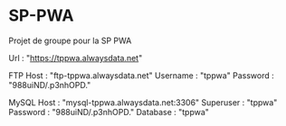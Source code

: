 # SP-PWA

Projet de groupe pour la SP PWA

Url : "https://tppwa.alwaysdata.net"

FTP Host : "ftp-tppwa.alwaysdata.net"
Username : "tppwa"
Password : "988uiND/.p3nhOPD."

MySQL Host : "mysql-tppwa.alwaysdata.net:3306"
Superuser : "tppwa"
Password : "988uiND/.p3nhOPD."
Database : "tppwa"
